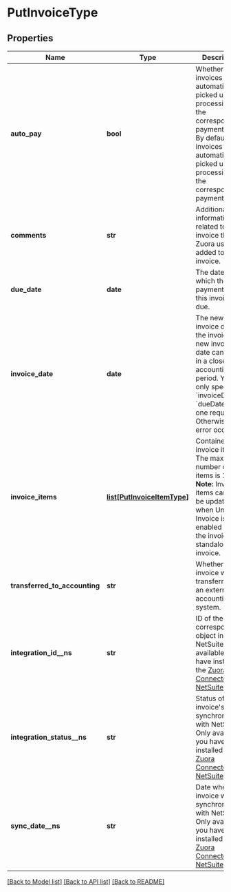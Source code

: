 # PutInvoiceType

## Properties
Name | Type | Description | Notes
------------ | ------------- | ------------- | -------------
**auto_pay** | **bool** | Whether invoices are automatically picked up for processing in the corresponding payment run.  By default, invoices are automatically picked up for processing in the corresponding payment run.  | [optional] 
**comments** | **str** | Additional information related to the invoice that a Zuora user added to the invoice.  | [optional] 
**due_date** | **date** | The date by which the payment for this invoice is due.  | [optional] 
**invoice_date** | **date** | The new invoice date of the invoice. The new invoice date cannot fall in a closed accounting period.  You can only specify &#x60;invoiceDate&#x60; or &#x60;dueDate&#x60; in one request. Otherwise, an error occurs.  | [optional] 
**invoice_items** | [**list[PutInvoiceItemType]**](PutInvoiceItemType.md) | Container for invoice items, The maximum number of items is 1,000. **Note:** Invoice items can only be updated when Unified Invoice is enabled and the invoice is a standalone invoice.  | [optional] 
**transferred_to_accounting** | **str** | Whether the invoice was transferred to an external accounting system.  | [optional] 
**integration_id__ns** | **str** | ID of the corresponding object in NetSuite. Only available if you have installed the [Zuora Connector for NetSuite](https://www.zuora.com/connect/app/?appId&#x3D;265).  | [optional] 
**integration_status__ns** | **str** | Status of the invoice&#39;s synchronization with NetSuite. Only available if you have installed the [Zuora Connector for NetSuite](https://www.zuora.com/connect/app/?appId&#x3D;265).  | [optional] 
**sync_date__ns** | **str** | Date when the invoice was synchronized with NetSuite. Only available if you have installed the [Zuora Connector for NetSuite](https://www.zuora.com/connect/app/?appId&#x3D;265).  | [optional] 

[[Back to Model list]](../README.md#documentation-for-models) [[Back to API list]](../README.md#documentation-for-api-endpoints) [[Back to README]](../README.md)


